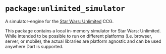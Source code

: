 # `package:unlimited_simulator`

A simulator-engine for the [Star Wars: Unlimited][swu] CCG.

[swu]: https://starwarsunlimited.com/

This package contains a local in-memory simulator for Star Wars: Unlimited.
While intended to be possible to run on different platforms (i.e. browser,
server, or mobile), the actual libraries are platform agnostic and can be used
anywhere Dart is supported.
